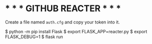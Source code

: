 # * * * GITHUB REACTER * * *

Create a file named `auth.cfg` and copy your token into it.

$ python -m pip install Flask
$ export FLASK_APP=reacter.py
$ export FLASK_DEBUG=1
$ flask run


